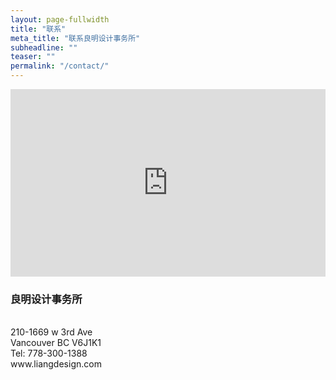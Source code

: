 ```yaml
---
layout: page-fullwidth
title: "联系"
meta_title: "联系良明设计事务所"
subheadline: ""
teaser: ""
permalink: "/contact/"
---
```


<iframe src="https://www.google.com/maps/embed?pb=!1m18!1m12!1m3!1d2603.385133283524!2d-123.14461168471422!3d49.26909907932987!2m3!1f0!2f0!3f0!3m2!1i1024!2i768!4f13.1!3m3!1m2!1s0x548673c90ab80f8f%3A0x7c1467a2b7fa2a2e!2s1669+W+3rd+Ave%2C+Vancouver%2C+BC+V6J+1K1!5e0!3m2!1sen!2sca!4v1486463832366" width="100%" height="300" frameborder="0" style="border:0" allowfullscreen></iframe>

<p>
	<h3>良明设计事务所</h3><br>
	210-1669 w 3rd Ave<br>
	Vancouver BC V6J1K1<br>
	Tel: 778-300-1388 <br>
	www.liangdesign.com
</p>

<div class="row t30">
<script type="text/javascript" src="https://form.jotform.com/jsform/70351204351240" align="left"></script>
</div>
